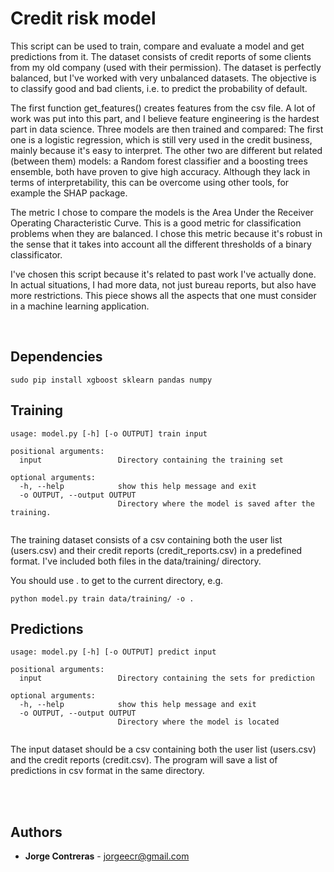 # Credit risk model 

This script can be used to train, compare and evaluate a model and get predictions from it. 
The dataset consists of  credit reports of some clients from my old company (used with their permission). The dataset is perfectly balanced, but I've worked with very unbalanced datasets.
The objective is to classify good and bad clients, i.e. to predict the probability of default.

The first function get_features() creates features from the csv file. A lot of work was put into this part, and I believe feature engineering is the hardest part in data science. Three models are then trained and compared:
The first one is a logistic regression, which is still very used in the credit business, mainly because it's easy to interpret. The other two are different but related (between them) models: a Random forest classifier and a boosting trees ensemble, both have proven to give high accuracy. Although they lack in terms of interpretability, this can be overcome using other tools, for example the SHAP package.

The metric I chose to compare the models is the Area Under the Receiver Operating Characteristic Curve. This is a good metric for classification problems when they are balanced. I chose this metric because it's robust in the sense that it takes into account all the different thresholds of a binary classificator. 

I've chosen this script because it's related to past work I've actually done. In actual situations, I had more data, not just bureau reports, but also have more restrictions. This piece shows all the aspects that one must consider in a machine learning application.

<br>

## Dependencies

```
sudo pip install xgboost sklearn pandas numpy
```

## Training
```
usage: model.py [-h] [-o OUTPUT] train input 

positional arguments:
  input                 Directory containing the training set

optional arguments:
  -h, --help            show this help message and exit
  -o OUTPUT, --output OUTPUT
                        Directory where the model is saved after the training.
 
```
The training dataset consists of a csv containing both the user list (users.csv) and their credit reports (credit_reports.csv) in a  predefined format. I've included both files in the data/training/ directory. 

You should use . to get to the current directory, e.g. 
```
python model.py train data/training/ -o .
```

## Predictions
```
usage: model.py [-h] [-o OUTPUT] predict input 

positional arguments:
  input                 Directory containing the sets for prediction

optional arguments:
  -h, --help            show this help message and exit
  -o OUTPUT, --output OUTPUT
                        Directory where the model is located
 
```
The input dataset should be a csv containing both the user list (users.csv) and the credit reports (credit.csv). The program will save a list of predictions in csv format in the same directory.

<br><br>
## Authors

* **Jorge Contreras** - jorgeecr@gmail.com
